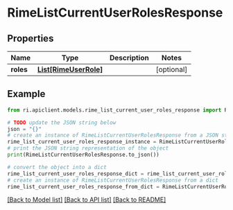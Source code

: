 # RimeListCurrentUserRolesResponse


## Properties

Name | Type | Description | Notes
------------ | ------------- | ------------- | -------------
**roles** | [**List[RimeUserRole]**](RimeUserRole.md) |  | [optional] 

## Example

```python
from ri.apiclient.models.rime_list_current_user_roles_response import RimeListCurrentUserRolesResponse

# TODO update the JSON string below
json = "{}"
# create an instance of RimeListCurrentUserRolesResponse from a JSON string
rime_list_current_user_roles_response_instance = RimeListCurrentUserRolesResponse.from_json(json)
# print the JSON string representation of the object
print(RimeListCurrentUserRolesResponse.to_json())

# convert the object into a dict
rime_list_current_user_roles_response_dict = rime_list_current_user_roles_response_instance.to_dict()
# create an instance of RimeListCurrentUserRolesResponse from a dict
rime_list_current_user_roles_response_from_dict = RimeListCurrentUserRolesResponse.from_dict(rime_list_current_user_roles_response_dict)
```
[[Back to Model list]](../README.md#documentation-for-models) [[Back to API list]](../README.md#documentation-for-api-endpoints) [[Back to README]](../README.md)


